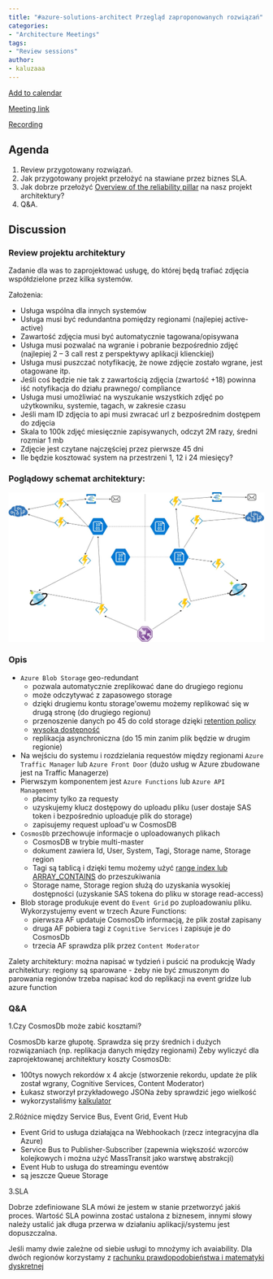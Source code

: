 ```yaml
---
title: "#azure-solutions-architect Przegląd zaproponowanych rozwiązań"
categories:
- "Architecture Meetings"
tags:
- "Review sessions"
author:
- kaluzaaa
---
```

[Add to calendar](https://evt.mx/KuVfnCVp)

[Meeting link](https://teams.microsoft.com/l/meetup-join/19%3ameeting_MGNjMTU5MTktN2QxMi00YTRhLThkYmUtYzZkZTM0MGUyYjY5%40thread.v2/0?context=%7b%22Tid%22%3a%22cc58971a-0481-4ec0-bf8d-bb2e265db003%22%2c%22Oid%22%3a%22f907c950-2a9a-4012-b163-af67be63b5d6%22%7d)

[Recording](https://youtu.be/2H8VoSQAw1c)

## Agenda

1. Review przygotowany rozwiązań.
2. Jak przygotowany projekt przełożyć na stawiane przez biznes SLA.
3. Jak dobrze przełożyć [Overview of the reliability pillar](https://docs.microsoft.com/en-us/azure/architecture/framework/resiliency/overview) na nasz projekt architektury?
4. Q&A.

## Discussion

### Review projektu architektury

Zadanie dla was to zaprojektować usługę, do której będą trafiać zdjęcia współdzielone przez kilka systemów.

Założenia:
- Usługa wspólna dla innych systemów
- Usługa musi być redundantna pomiędzy regionami (najlepiej active-active)
- Zawartość zdjęcia musi być automatycznie tagowana/opisywana
- Usługa musi pozwalać na wgranie i pobranie bezpośrednio zdjęć (najlepiej 2 – 3 call rest z perspektywy aplikacji klienckiej)
- Usługa musi puszczać notyfikację, że nowe zdjęcie zostało wgrane, jest otagowane itp.
- Jeśli coś będzie nie tak z zawartością zdjęcia (zwartość +18) powinna iść notyfikacja do działu prawnego/ compliance
- Usługa musi umożliwiać na wyszukanie wszystkich zdjęć po użytkowniku, systemie, tagach, w zakresie czasu
- Jeśli mam ID zdjęcia to api musi zwracać url z bezpośrednim dostępem do zdjęcia
- Skala to 100k zdjęć miesięcznie zapisywanych, odczyt 2M razy, średni rozmiar 1 mb
- Zdjęcie jest czytane najczęściej przez pierwsze 45 dni
- Ile będzie kosztować system na przestrzeni 1, 12 i 24 miesięcy?

### Poglądowy schemat architektury:
![Schemat architektury](/assets/images/posts/2020-07-02/architektura02072020.jpg)

### Opis
- `Azure Blob Storage` geo-redundant 
    - pozwala automatycznie zreplikować dane do drugiego regionu
    - może odczytywać z zapasowego storage
    - dzięki drugiemu kontu storage'owemu możemy replikować się w drugą stronę (do drugiego regionu)
    - przenoszenie danych po 45 do cold storage dzięki [retention policy](https://docs.microsoft.com/en-us/azure/storage/blobs/storage-lifecycle-management-concepts?tabs=azure-portal)
    - [wysoka dostępność](https://docs.microsoft.com/en-us/azure/storage/common/storage-disaster-recovery-guidance)
    - replikacja asynchroniczna (do 15 min zanim plik będzie w drugim regionie)
- Na wejściu do systemu i rozdzielania requestów między regionami `Azure Traffic Manager` lub `Azure Front Door` (dużo usług w Azure zbudowane jest na Traffic Managerze)
- Pierwszym komponentem jest `Azure Functions` lub `Azure API Management`
    - płacimy tylko za requesty
    - uzyskujemy klucz dostępowy do uploadu pliku (user dostaje SAS token i bezpośrednio uploaduje plik do storage)
    - zapisujemy request upload'u w CosmosDB
- `CosmosDb` przechowuje informacje o uploadowanych plikach
    - CosmosDB w trybie multi-master
    - dokument zawiera Id, User, System, Tagi, Storage name, Storage region
    - Tagi są tablicą i dzięki temu możemy użyć [range index lub ARRAY_CONTAINS](https://docs.microsoft.com/en-us/azure/cosmos-db/index-overview) do przeszukiwania
    - Storage name, Storage region służą do uzyskania wysokiej dostępności (uzyskanie SAS tokena do pliku w storage read-access) 
- Blob storage produkuje event do `Event Grid` po zuploadowaniu pliku. Wykorzystujemy event w trzech Azure Functions:
    - pierwsza AF updatuje CosmosDb informacją, że plik został zapisany
    - druga AF pobiera tagi z `Cognitive Services` i zapisuje je do CosmosDb
    - trzecia AF sprawdza plik przez `Content Moderator`
    
Zalety architektury: można napisać w tydzień i puścić na produkcję
Wady architektury: regiony są sparowane - żeby nie być zmuszonym do parowania regionów trzeba napisać kod do replikacji na event gridze lub azure function  


### Q&A

1.Czy CosmosDb może zabić kosztami?

CosmosDb karze głupotę. Sprawdza się przy średnich i dużych rozwiązaniach (np. replikacja danych między regionami)
Żeby wyliczyć dla zaprojektowanej architektury koszty CosmosDb: 
- 100tys nowych rekordów x 4 akcje (stworzenie rekordu, update że plik został wgrany, Cognitive Services, Content Moderator)
- Łukasz stworzył przykładowego JSONa żeby sprawdzić jego wielkość
- wykorzystaliśmy [kalkulator](https://cosmos.azure.com/capacitycalculator/)

2.Różnice między Service Bus, Event Grid, Event Hub

- Event Grid to usługa działająca na Webhookach (rzecz integracyjna dla Azure)
- Service Bus to Publisher-Subscriber (zapewnia większość wzorców kolejkowych i można użyć MassTransit jako warstwę abstrakcji)
- Event Hub to usługa do streamingu eventów
- są jeszcze Queue Storage

3.SLA

Dobrze zdefiniowane SLA mówi że jestem w stanie przetworzyć jakiś proces. Wartość SLA powinna zostać ustalona z biznesem, innymi słowy należy ustalić jak długa przerwa w działaniu aplikacji/systemu jest dopuszczalna.

Jeśli mamy dwie zależne od siebie usługi to mnożymy ich avaiability. Dla dwóch regionów korzystamy z [rachunku prawdopodobieństwa i matematyki dyskretnej](https://devops.stackexchange.com/questions/711/how-do-you-calculate-the-compound-service-level-agreement-sla-for-cloud-servic)
